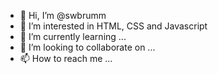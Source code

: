 - 👋 Hi, I’m @swbrumm
- 👀 I’m interested in HTML, CSS and Javascript
- 🌱 I’m currently learning ...
- 💞️ I’m looking to collaborate on ...
- 📫 How to reach me ...

<!---
swbrumm/swbrumm is a ✨ special ✨ repository because its `README.md` (this file) appears on your GitHub profile.
You can click the Preview link to take a look at your changes.
--->
